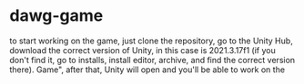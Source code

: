 # dawg-game

to start working on the game, just clone the repository, go to the Unity Hub, download the correct version of Unity, in this case is 2021.3.17f1 (if you don't find it, go
to installs, install editor, archive, and find the correct version there).
Game", after that, Unity will open and you'll be able to work on the
